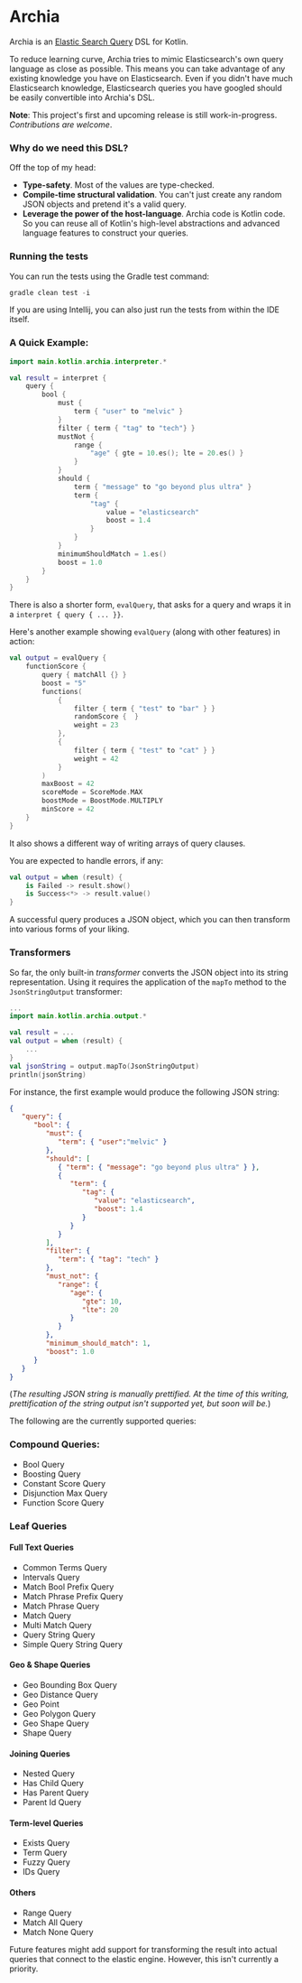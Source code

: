 # Archia
Archia is an [Elastic Search Query](https://www.elastic.co/guide/en/elasticsearch/reference/current/query-dsl.html) DSL for Kotlin.

To reduce learning curve, Archia tries to mimic Elasticsearch's own query language as close as
possible. This means you can take advantage of any existing knowledge you have on Elasticsearch.
Even if you didn't have much Elasticsearch knowledge, Elasticsearch queries you have googled should be 
easily convertible into Archia's DSL.

**Note**: This project's first and upcoming release is still work-in-progress. 
_Contributions are welcome_. 

### Why do we need this DSL?
Off the top of my head:
* **Type-safety**. Most of the values are type-checked.
* **Compile-time structural validation**. You can't just create any random JSON objects and pretend it's a 
valid query.
* **Leverage the power of the host-language**. Archia code is Kotlin code. So you can
reuse all of Kotlin's high-level abstractions and advanced language features to construct your
queries.

### Running the tests
You can run the tests using the Gradle test command:
```kotlin
gradle clean test -i
```
If you are using Intellij, you can also just run the tests from within the IDE itself.

### A Quick Example:

```kotlin
import main.kotlin.archia.interpreter.*

val result = interpret {
    query {
        bool {
            must {
                term { "user" to "melvic" }
            }
            filter { term { "tag" to "tech"} }
            mustNot {
                range {
                    "age" { gte = 10.es(); lte = 20.es() }
                }
            }
            should {
                term { "message" to "go beyond plus ultra" }
                term {
                    "tag" {
                        value = "elasticsearch"
                        boost = 1.4
                    }
                }
            }
            minimumShouldMatch = 1.es()
            boost = 1.0
        }
    }
}
```

There is also a shorter form, `evalQuery`, that asks for a query and wraps it in a
`interpret { query { ... }}`. 

Here's another example showing `evalQuery` (along with other features) in action:
```kotlin
val output = evalQuery {
    functionScore {
        query { matchAll {} }
        boost = "5"
        functions(
            {
                filter { term { "test" to "bar" } }
                randomScore {  }
                weight = 23
            },
            {
                filter { term { "test" to "cat" } }
                weight = 42
            }
        )
        maxBoost = 42
        scoreMode = ScoreMode.MAX
        boostMode = BoostMode.MULTIPLY
        minScore = 42
    }
}
```

It also shows a different way of writing arrays of query clauses. 

You are expected to handle errors, if any:

```kotlin
val output = when (result) {
    is Failed -> result.show()      
    is Success<*> -> result.value()     
}
``` 

A successful query produces a JSON object, which you can then transform into various forms
of your liking.  

### Transformers

So far, the only built-in _transformer_ converts the JSON object into its string representation.
Using it requires the application of the `mapTo` method to the `JsonStringOutput` transformer:
```kotlin
...
import main.kotlin.archia.output.*

val result = ...
val output = when (result) {
    ...
}
val jsonString = output.mapTo(JsonStringOutput)
println(jsonString)
```

For instance, the first example would produce the following JSON string:
```json
{
   "query": {
      "bool": {
         "must": {
            "term": { "user":"melvic" }
         },
         "should": [
            { "term": { "message": "go beyond plus ultra" } },
            {
               "term": {
                  "tag": {
                     "value": "elasticsearch",
                     "boost": 1.4
                  }
               }
            }
         ],
         "filter": {
            "term": { "tag": "tech" }
         },
         "must_not": {
            "range": {
               "age": {
                  "gte": 10,
                  "lte": 20
               }
            }
         },
         "minimum_should_match": 1,
         "boost": 1.0
      }
   }
}
```

(_The resulting JSON string is manually prettified. At the time of this writing, 
prettification of the string output isn't supported yet, but soon will be._)

The following are the currently supported queries:

### Compound Queries: 
* Bool Query
* Boosting Query
* Constant Score Query
* Disjunction Max Query
* Function Score Query

### Leaf Queries

#### Full Text Queries
* Common Terms Query
* Intervals Query
* Match Bool Prefix Query
* Match Phrase Prefix Query
* Match Phrase Query
* Match Query
* Multi Match Query
* Query String Query
* Simple Query String Query

#### Geo & Shape Queries
* Geo Bounding Box Query
* Geo Distance Query
* Geo Point
* Geo Polygon Query
* Geo Shape Query
* Shape Query

#### Joining Queries
* Nested Query
* Has Child Query
* Has Parent Query
* Parent Id Query

#### Term-level Queries
* Exists Query
* Term Query
* Fuzzy Query
* IDs Query

#### Others
* Range Query
* Match All Query
* Match None Query

Future features might add support for transforming the result into actual queries that connect to the elastic
engine. However, this isn't currently a priority.